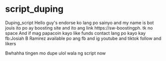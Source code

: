 # script_duping
Duping_script
Hello guy's endorse ko lang po sainyo and my name is bot jouis ito po ay boosting site and ito ang link https://sw-boostingph. tk no space 
And if mag papacoin kayo like funds contact lang po kayo kay fb:Josiah B Ramirez available po ang fb and ig youtube and tiktok follow and likers

Bwhahha tingen mo dupe ulol wala ng script now 

